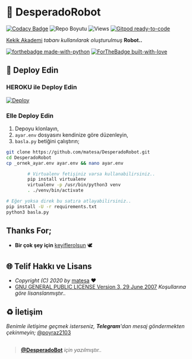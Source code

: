 # 🤖 DesperadoRobot

[![Codacy Badge](https://app.codacy.com/project/badge/Grade/bbf22d71d8084419b510d8904f9f30bd)](https://www.codacy.com/gh/matesa/DesperadoRobot/dashboard?utm_source=github.com&amp;utm_medium=referral&amp;utm_content=matesa/DesperadoRoBot&amp;utm_campaign=Badge_Grade) ![Repo Boyutu](https://img.shields.io/github/repo-size/matesa/DesperadoRobot) ![Views](https://hits.seeyoufarm.com/api/count/incr/badge.svg?url=https://github.com/matesa/DesperadoRobot&title=Profile%20Views) [![Gitpod ready-to-code](https://img.shields.io/badge/Gitpod-ready--to--code-blue?logo=gitpod)](https://gitpod.io/#https://github.com/matesa/DesperadoRobot)

[Kekik Akademi](https://github.com/KekikAkademi/KekikRobot) *tabanı kullanılarak oluşturulmuş* **Robot..**

[![forthebadge made-with-python](http://ForTheBadge.com/images/badges/made-with-python.svg)](https://www.python.org/)
[![ForTheBadge built-with-love](http://ForTheBadge.com/images/badges/built-with-love.svg)](https://GitHub.com/matesa/)

## :rocket: Deploy Edin

### HEROKU ile Deploy Edin

[![Deploy](https://www.herokucdn.com/deploy/button.svg)](https://heroku.com/deploy?template=https://github.com/DesperadoBot/DesperadoRobot)

### Elle Deploy Edin

1. Depoyu klonlayın,
2. `ayar.env` dosyasını kendinize göre düzenleyin,
3. `basla.py` betiğini çalıştırın;

```sh
git clone https://github.com/matesa/DesperadoRobot.git
cd DesperadoRobot
cp _ornek_ayar.env ayar.env && nano ayar.env

        # Virtualenv fetişiniz varsa kullanabilirsiniz..
        pip install virtualenv
        virtualenv -p /usr/bin/python3 venv
        . ./venv/bin/activate

# Eğer yoksa direk bu satıra atlayabilirsiniz..
pip install -U -r requirements.txt
python3 basla.py
```
## Thanks For;
* **Bir çok şey için** [keyiflerolsun](https://github.com/keyiflerolsun) 🕊


## :globe_with_meridians: Telif Hakkı ve Lisans

* *Copyright (C) 2020 by* [matesa](https://github.com/matesa) ❤️️
* [GNU GENERAL PUBLIC LICENSE Version 3, 29 June 2007](https://github.com/matesa/DesperadoRobot/blob/master/LICENSE) *Koşullarına göre lisanslanmıştır..*

## :recycle: İletişim

*Benimle iletişime geçmek isterseniz, **Telegram**'dan mesaj göndermekten çekinmeyin;* [@poyraz2103](https://t.me/poyraz2103)

##

> **[@DesperadoBot](https://t.me/DesperadoRobot)** *için yazılmıştır..*
